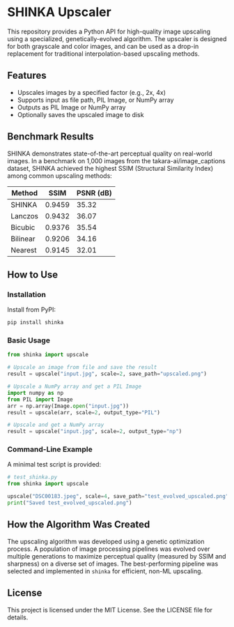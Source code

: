 # SHINKA Upscaler

This repository provides a Python API for high-quality image upscaling using a specialized, genetically-evolved algorithm. The upscaler is designed for both grayscale and color images, and can be used as a drop-in replacement for traditional interpolation-based upscaling methods.

## Features

- Upscales images by a specified factor (e.g., 2x, 4x)
- Supports input as file path, PIL Image, or NumPy array
- Outputs as PIL Image or NumPy array
- Optionally saves the upscaled image to disk

## Benchmark Results

SHINKA demonstrates state-of-the-art perceptual quality on real-world images. In a benchmark on 1,000 images from the takara-ai/image_captions dataset, SHINKA achieved the highest SSIM (Structural Similarity Index) among common upscaling methods:

| Method   | SSIM   | PSNR (dB) |
| -------- | ------ | --------- |
| SHINKA   | 0.9459 | 35.32     |
| Lanczos  | 0.9432 | 36.07     |
| Bicubic  | 0.9376 | 35.54     |
| Bilinear | 0.9206 | 34.16     |
| Nearest  | 0.9145 | 32.01     |

## How to Use

### Installation

Install from PyPI:

```bash
pip install shinka
```

### Basic Usage

```python
from shinka import upscale

# Upscale an image from file and save the result
result = upscale("input.jpg", scale=2, save_path="upscaled.png")

# Upscale a NumPy array and get a PIL Image
import numpy as np
from PIL import Image
arr = np.array(Image.open("input.jpg"))
result = upscale(arr, scale=2, output_type="PIL")

# Upscale and get a NumPy array
result = upscale("input.jpg", scale=2, output_type="np")
```

### Command-Line Example

A minimal test script is provided:

```python
# test_shinka.py
from shinka import upscale

upscale("DSC00183.jpeg", scale=4, save_path="test_evolved_upscaled.png")
print("Saved test_evolved_upscaled.png")
```

## How the Algorithm Was Created

The upscaling algorithm was developed using a genetic optimization process. A population of image processing pipelines was evolved over multiple generations to maximize perceptual quality (measured by SSIM and sharpness) on a diverse set of images. The best-performing pipeline was selected and implemented in `shinka` for efficient, non-ML upscaling.

## License

This project is licensed under the MIT License. See the LICENSE file for details.
